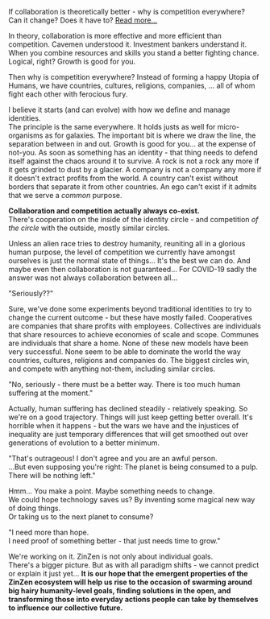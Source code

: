If collaboration is theoretically better - why is competition everywhere?  
Can it change? Does it have to? [Read more...](https://blog.zinzen.me/2021/10/01/Collaboration-IS-competition.html)

In theory, collaboration is more effective and more efficient than competition. Cavemen understood it. Investment bankers understand it. When you combine resources and skills you stand a better fighting chance. Logical, right? Growth is good for you.

Then why is competition everywhere? Instead of forming a happy Utopia of Humans, we have countries, cultures, religions, companies, ... all of whom fight each other with ferocious fury.  

I believe it starts (and can evolve) with how we define and manage identities.   
The principle is the same everywhere. It holds justs as well for micro-organisms as for galaxies. The important bit is where we draw the line, the separation between in and out. Growth is good for you... at the expense of not-you. As soon as something has an identity - that thing needs to defend itself against the chaos around it to survive. A rock is not a rock any more if it gets grinded to dust by a glacier. A company is not a company any more if it doesn't extract profits from the world. A country can't exist without borders that separate it from other countries. An ego can't exist if it admits that we serve a *common* purpose.<br>

**Collaboration and competition actually always co-exist.**  
There's cooperation on the inside of the identity circle - and competition *of the circle* with the outside, mostly similar circles.

Unless an alien race tries to destroy humanity, reuniting all in a glorious human purpose, the level of competition we currently have amongst ourselves is just the normal state of things... It's the best we can do. And maybe even then collaboration is not guaranteed... For COVID-19 sadly the answer was not always collaboration between all...

"Seriously??" 

Sure, we've done some experiments beyond traditional identities to try to change the current outcome - but these have mostly failed. Cooperatives are companies that share profits with employees. Collectives are individuals that share resources to achieve economies of scale and scope. Communes are individuals that share a home. None of these new models have been very successful. None seem to be able to dominate the world the way countries, cultures, religions and companies do. The biggest circles win, and compete with anything not-them, including similar circles.
<br>

"No, seriously - there must be a better way. There is too much human suffering at the moment."

Actually, human suffering has declined steadily - relatively speaking. So we're on a good trajectory. Things will just keep getting better overall. It's horrible when it happens - but the wars we have and the injustices of inequality are just temporary differences that will get smoothed out over generations of evolution to a better minimum.

"That's outrageous! I don't agree and you are an awful person.  
...But even supposing you're right: The planet is being consumed to a pulp.  
There will be nothing left."

Hmm... You make a point. Maybe something needs to change.  
We could hope technology saves us? By inventing some magical new way of doing things.  
Or taking us to the next planet to consume?
<br>

"I need more than hope.  
I need proof of something better - that just needs time to grow."
<br>

We're working on it. ZinZen is not only about individual goals.  
There's a bigger picture. But as with all paradigm shifts - we cannot predict or explain it just yet... **It is our hope that the emergent properties of the ZinZen ecosystem will help us rise to the occasion of swarming around big hairy humanity-level goals, finding solutions in the open, and transforming those into everyday actions people can take by themselves to influence our collective future.**